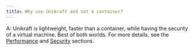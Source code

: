 ```yaml
---
title: Why use Unikraft and not a container?
---
```


A: Unikraft is lightweight, faster than a container, while having the security of a virtual machine.
Best of both worlds.
For more details, see the [Performance](/docs/features/performance/) and [Security](/docs/features/security/) sections.
